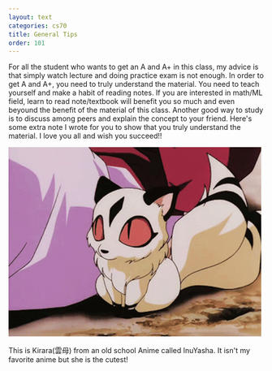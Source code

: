 ```yaml
---
layout: text
categories: cs70
title: General Tips
order: 101
---
```


For all the student who wants to get an A and A+ in this class, my advice is that simply watch lecture and doing practice exam is not enough. In order to get A and A+, you need to truly understand the material. You need to teach yourself and make a habit of reading notes. If you are interested in math/ML field, learn to read note/textbook will benefit you so much and even beyound the benefit of the material of this class. Another good way to study is to discuss among peers and explain the concept to your friend. Here's some extra note I wrote for you to show that you truly understand the material. I love you all and wish you succeed!!

![image info](/assets/images/cs70/w0.gif)

This is Kirara(雲母) from an old school Anime called InuYasha. It isn't my favorite anime but she is the cutest!